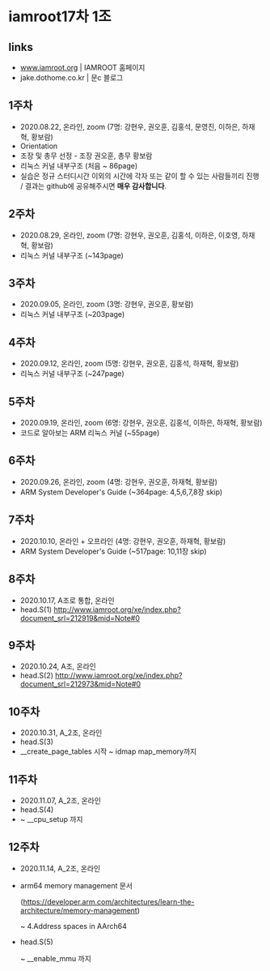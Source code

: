 # iamroot17차 1조

## links
- www.iamroot.org | IAMROOT 홈페이지
- jake.dothome.co.kr | 문c 블로그

## 1주차
- 2020.08.22, 온라인, zoom (7명: 강현우, 권오훈, 김홍석, 문영진, 이하은, 하재혁, 황보람)
- Orientation
- 조장 및 총무 선정 - 조장 권오훈, 총무 황보람
- 리눅스 커널 내부구조 (처음 ~ 86page)
- 실습은 정규 스터디시간 이외의 시간에 각자 또는 같이 할 수 있는 사람들끼리 진행 / 결과는 github에 공유해주시면 **매우 감사합니다**.

## 2주차
- 2020.08.29, 온라인, zoom (7명: 강현우, 권오훈, 김홍석, 이하은, 이호영, 하재혁, 황보람)
- 리눅스 커널 내부구조 (~143page)

## 3주차
- 2020.09.05, 온라인, zoom (3명: 강현우, 권오훈, 황보람)
- 리눅스 커널 내부구조 (~203page)

## 4주차
- 2020.09.12, 온라인, zoom (5명: 강현우, 권오훈, 김홍석, 하재혁, 황보람)
- 리눅스 커널 내부구조 (~247page)

## 5주차
- 2020.09.19, 온라인, zoom (6명: 강현우, 권오훈, 김홍석, 이하은, 하재혁, 황보람)
- 코드로 알아보는 ARM 리눅스 커널 (~55page)

## 6주차
- 2020.09.26, 온라인, zoom (4명: 강현우, 권오훈, 하재혁, 황보람)
- ARM System Developer's Guide (~364page: 4,5,6,7,8장 skip)

## 7주차
- 2020.10.10, 온라인 + 오프라인 (4명: 강현우, 권오훈, 하재혁, 황보람)
- ARM System Developer's Guide (~517page: 10,11장 skip)

## 8주차
- 2020.10.17, A조로 통합, 온라인
- head.S(1)
http://www.iamroot.org/xe/index.php?document_srl=212919&mid=Note#0

## 9주차
- 2020.10.24, A조, 온라인
- head.S(2)
http://www.iamroot.org/xe/index.php?document_srl=212973&mid=Note#0

## 10주차
- 2020.10.31, A_2조, 온라인
- head.S(3)
- __create_page_tables 시작 ~ idmap map_memory까지

## 11주차
- 2020.11.07, A_2조, 온라인
- head.S(4)
- ~ __cpu_setup 까지

## 12주차
- 2020.11.14, A_2조, 온라인
- arm64 memory management 문서
  
  (https://developer.arm.com/architectures/learn-the-architecture/memory-management)
  
  ~ 4.Address spaces in AArch64
- head.S(5)

  ~ __enable_mmu 까지
